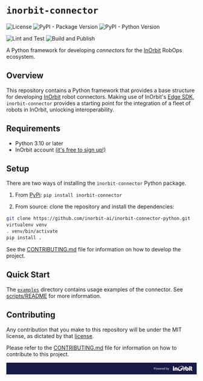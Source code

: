 <!--
SPDX-FileCopyrightText: 2025 InOrbit, Inc.

SPDX-License-Identifier: MIT
-->

# `inorbit-connector`

![License](https://img.shields.io/badge/License-MIT-yellow.svg) ![PyPI - Package Version](https://img.shields.io/pypi/v/inorbit-connector) ![PyPI - Python Version](https://img.shields.io/pypi/pyversions/inorbit-connector)

![Lint and Test](https://github.com/inorbit-ai/inorbit-connector-python/actions/workflows/lint-and-test.yaml/badge.svg) ![Build and Publish](https://github.com/inorbit-ai/inorbit-connector-python/actions/workflows/build-and-publish.yaml/badge.svg) 

A Python framework for developing _connectors_ for the [InOrbit](https://inorbit.ai/) RobOps ecosystem.

## Overview

This repository contains a Python framework that provides a base structure for developing [InOrbit](https://inorbit.ai/) robot connectors.
Making use of InOrbit's [Edge SDK](https://developer.inorbit.ai/docs#edge-sdk), `inorbit-connector` provides a starting point for the integration of a fleet of robots in InOrbit, unlocking interoperability.

## Requirements

- Python 3.10 or later
- InOrbit account [(it's free to sign up!)](https://control.inorbit.ai)

## Setup

There are two ways of installing the `inorbit-connector` Python package.

1. From [PyPi](https://pypi.org/project/inorbit-connector/): `pip install inorbit-connector`

2. From source: clone the repository and install the dependencies:

```bash
git clone https://github.com/inorbit-ai/inorbit-connector-python.git
virtualenv venv
. venv/bin/activate
pip install .
```

See the [CONTRIBUTING.md](CONTRIBUTING.md) file for information on how to develop the project.

## Quick Start

The [`examples`](examples) directory contains usage examples of the connector. See [scripts/README](scripts/README.md) for more information.

## Contributing

Any contribution that you make to this repository will be under the MIT license, as dictated by that [license](https://opensource.org/licenses/MIT).

Please refer to the [CONTRIBUTING.md](CONTRIBUTING.md) file for information on how to contribute to this project.

![Powered by InOrbit](assets/inorbit_github_footer.png)
